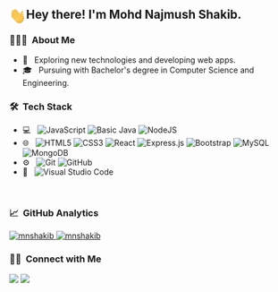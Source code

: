 <h2> <img alt="hi" src="wave.gif" width="30px" align="left"/> Hey there! I'm Mohd Najmush Shakib.</h2>

<h3> 👨🏻‍💻 &nbsp;About Me </h3>

- 🤔 &nbsp; Exploring new technologies and developing web apps.
- 🎓 &nbsp; Pursuing with Bachelor's degree in Computer Science and Engineering.

<h3> 🛠 &nbsp;Tech Stack</h3>

- 💻 &nbsp;
  <img alt="JavaScript" src="https://img.shields.io/badge/javascript-%23323330.svg?style=for-the-badge&logo=javascript&logoColor=%23F7DF1E"/>
  <img alt="Basic Java" src="https://img.shields.io/badge/java-%23ED8B00.svg?style=for-the-badge&logo=java&logoColor=white"/>
  <img alt="NodeJS" src="https://img.shields.io/badge/node.js-%2343853D.svg?style=for-the-badge&logo=node.js&logoColor=white"/>
- 🌐 &nbsp;
  <img alt="HTML5" src="https://img.shields.io/badge/html5-%23E34F26.svg?style=for-the-badge&logo=html5&logoColor=white"/>
  <img alt="CSS3" src="https://img.shields.io/badge/css3-%231572B6.svg?style=for-the-badge&logo=css3&logoColor=white"/>
  <img alt="React" src="https://img.shields.io/badge/react-%2320232a.svg?style=for-the-badge&logo=react&logoColor=%2361DAFB"/>
  <img alt="Express.js" src="https://img.shields.io/badge/express.js-%23404d59.svg?style=for-the-badge"/>
  <img alt="Bootstrap" src="https://img.shields.io/badge/bootstrap-%23563D7C.svg?style=for-the-badge&logo=bootstrap&logoColor=white"/>
  <img alt="MySQL" src="https://img.shields.io/badge/mysql-%2300f.svg?style=for-the-badge&logo=mysql&logoColor=white"/>
  <img alt="MongoDB" src ="https://img.shields.io/badge/MongoDB-%234ea94b.svg?style=for-the-badge&logo=mongodb&logoColor=white"/>
- ⚙️ &nbsp;
  <img alt="Git" src="https://img.shields.io/badge/git-%23F05033.svg?style=for-the-badge&logo=git&logoColor=white"/>
  <img alt="GitHub" src="https://img.shields.io/badge/github-%23121011.svg?style=for-the-badge&logo=github&logoColor=white"/>
- 🔧 &nbsp;
  <img alt="Visual Studio Code" src="https://img.shields.io/badge/VisualStudioCode-0078d7.svg?style=for-the-badge&logo=visual-studio-code&logoColor=white"/>

<br/>

<h3> 📈 &nbsp;GitHub Analytics </h3>


<a href="https://github.com/MNShakib">
  <img height="180em" src="https://github-readme-stats.vercel.app/api?username=MNShakib&show_icons=true&theme=merko&locale=en" alt="mnshakib" />
    
  <img height="180em" src="https://github-readme-stats.vercel.app/api/top-langs?username=MNShakib&show_icons=true&theme=tokyonight&locale=en&layout=compact" alt="mnshakib" />
</a>


<br/>

<h3> 🤝🏻 &nbsp;Connect with Me </h3>

<p align="left">
<a href="https://www.linkedin.com/in/mohd-najmush-shakib-077839190"><img src="https://img.shields.io/badge/-M%20N%20Shakib-0077B5?style=flat&logo=Linkedin&logoColor=white"/></a>
<a href="mailto:mnshakib79@gmail.com"><img src="https://img.shields.io/badge/-mnhskakib79@gmail.com-D14836?style=flat&logo=Gmail&logoColor=white"/></a>
</p>
